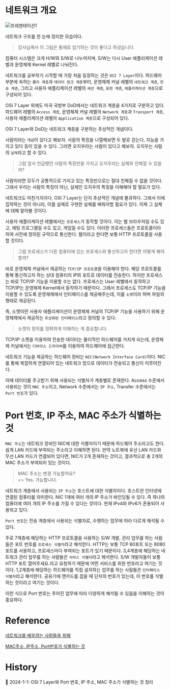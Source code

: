 # 네트워크 개요

![프레젠테이션1](https://github.com/Ohjiwoo-lab/TIL/assets/74577768/853a1677-7452-4cd1-8c97-ff5df4dec9b8)

네트워크 구조를 한 눈에 정리한 모습이다.

> 강사님께서 이 그림은 통채로 암기하는 것이 좋다고 하셨습니다.

컴퓨터 시스템은 크게 H/W와 S/W로 나누어지며, S/W는 다시 User 애플리케이션 레벨과 운영체제 Kernel 레벨로 나눠진다.

네트워크를 공부하기 시작할 때 가장 처음 등장하는 것은 `OSI 7 Layer`이다. 하드웨어 부분에 속하는 `물리 계층`과 `데이터 링크 계층`부터, 운영체제 커널 레벨의 `네트워크 계층`, `전송 계층`, 그리고 사용자 애플리케이션 레벨의 `세션 계층`, `표현 계층`, `애플리케이션 계층`으로 구성되어 있다.

OSI 7 Layer 외에도  미국 국방부 DoD에서는 네트워크 계층을 4가지로 구분하고 있다. 하드웨어 레벨의 `Access 계층`, 운영체제 커널 레벨의 `Network 계층`과 `Transport 계층`, 사용자 애플리케이션 레벨의 `Application 계층`으로 구성되어 있다.

OSI 7 Layer와 DoD는 네트워크 계층을 구분하는 추상적인 개념이다.

사람이라는 `개념`이 있다고 해보자. 사람의 특징을 나열해보면 두 발로 걷는다, 지능을 가지고 있다 등이 있을 수 있다. 그러면 오지우라는 사람이 있다고 해보자. 오지우는 사람의 `실체`라고 할 수 있다. 

> 그럼 앞서 언급했던 사람의 특징만을 가지고 오지우라는 실체와 친해질 수 있을까?

사람이라면 모두가 공통적으로 가지고 있는 특징만으로는 절대 친해질 수 없을 것이다. 그래서 우리는 사람의 특징이 아닌, 실체인 오지우의 특징을 이해해야 할 필요가 있다.

네트워크도 마찬가지이다. OSI 7 Layer는 단지 추상적인 개념에 불과하다. 그래서 이에 집착하는 것이 아니라, 이를 실제로 구현한 실체를 배워야할 필요가 있다. 이제 그 실체에 대해 알아볼 것이다.

사용자 애플리케이션 레벨에서는 `프로세스`가 동작할 것이다. 이는 웹 브라우저일 수도 있고, 채팅 프로그램일 수도 있고, 게임일 수도 있다. 이러한 프로세스들은 프로토콜이라 하여 사전에 정의된 규약으로 통신한다. 웹이라고 한다면 보통 HTTP 프로토콜을 사용할 것이다.

> 그럼 프로세스가 다른 컴퓨터에 있는 프로세스와 통신하고자 한다면 어떻게 해야할까?

바로 운영체제 커널에서 제공하는 `TCP/IP 프로토콜`을 이용해야 한다. 해당 프로토콜를 통해 통신하고자 하는 상대 컴퓨터의 IP와 포트로 데이터를 전송한다. 하지만 프로세스는 바로 TCP/IP 기능을 이용할 수는 없다. 프로세스는 User 레벨에서 동작하고 TCP/IP는 운영체제 Kernel에서 동작하기 때문이다. 그래서 프로세스도 TCP/IP 기능을 이용할 수 있도록 운영체제에서 인터페이스를 제공해주는데, 이를 `소켓`이라 하며 파일의 형태로 제공된다.

즉, 소켓이란 사용자 애플리케이션이 운영체제 커널의 TCP/IP 기능을 사용하기 위해 운영체제에서 제공하는 `추상화된 인터페이스`라고 정의할 수 있다.

> 소켓의 정의를 정확하게 이해하는 게 중요합니다.

TCP/IP 소켓을 이용하여 전송한 데이터는 물리적인 하드웨어를 거치게 되는데, 운영체제 커널에서는 `디바이스 드라이버`를 이용하여 하드웨어에 접근한다.

네트워크 기능을 제공하는 하드웨어 장비는 `NIC(Network Interface Card)`이다. NIC를 통해 복잡하게 연결되어 있는 네트워크 망으로 데이터가 전송되고 통신이 이루어진다.

이때 데이터를 주고받기 위해 사용되는 식별자가 계층별로 존재한다. Access 수준에서 사용되는 것이 `MAC 주소`이고, Network 수준에서는 `IP 주소`, Transfer 수준에서는 `Port 번호`가 있다.

# Port 번호, IP 주소, MAC 주소가 식별하는 것

`MAC 주소`는 네트워크 장비인 NIC에 대한 식별자이기 때문에 하드웨어 주소라고도 한다. 쉽게 LAN 카드에 부여되는 주소라고 이해하면 된다. 만약 노트북에 유선 LAN 카드와 무선 LAN 카드가 연결되어 있다면, NIC가 2개 존재하는 것이고, 결과적으로 총 2개의 MAC 주소가 부여되어 있는 것이다.

> MAC 주소는 변경 가능할까요?   
> => Yes. 가능합니다.

네트워크 계층에서 사용되는 `IP 주소`는 호스트에 대한 식별자이다. 호스트란 인터넷에 연결된 컴퓨터를 의미한다. NIC 1개에 여러 개의 IP 주소가 바인딩될 수 있다. 즉 하나의 컴퓨터에 여러 개의 IP 주소를 가질 수 있다는 것이다. 현재 IPv4와 IPv6가 혼용되어 사용되고 있다.

`Port 번호`는 전송 계층에서 사용되는 식별자로, 수행하는 업무에 따라 다르게 해석될 수 있다. 

주로 7계층에 해당하는 HTTP 프로토콜을 사용하는 S/W 개발, 관리 업무를 하는 사람들은 포트 번호를 `프로세스 식별자`라고 해석한다. HTTP는 보통 TCP 80포트 또는 8080포트를 사용하고, 프로세스마다 부여되는 포트가 있기 때문이다. 3,4계층에 해당하는 네트워크 관리 업무를 하는 사람들은 `서비스 식별자`라고 해석한다. S/W 개발자들이 보통 HTTP 포트 열어주세요.라고 요청하기 때문에 어떤 서비스를 위한 번호라고 여기는 것이다. 1,2계층에 해당하는 하드웨어를 직접 설치하는 업무를 하는 사람들은 `인터페이스 식별자`라고 해석한다. 공유기에 랜카드를 꼽을 때 단자의 번호가 있는데, 이 번호를 식별하는 것이라고 여기는 것이다.

이런 식으로 Port 번호는 주어진 업무에 따라 다양하게 해석될 수 있음을 이해하는 것이 중요하다.

# Reference

[네트워크를 배우려는 사람들을 위해](https://www.youtube.com/watch?v=k1gyh9BlOT8&list=PLXvgR_grOs1BFH-TuqFsfHqbh-gpMbFoy)

[MAC주소, IP주소, Port번호가 식별하는 것](https://www.youtube.com/watch?v=JDh_lzHO_CA&list=PLXvgR_grOs1BFH-TuqFsfHqbh-gpMbFoy&index=2)

# History

📌 2024-1-1: OSI 7 Layer와 Port 번호, IP 주소, MAC 주소가 식별하는 것 정리